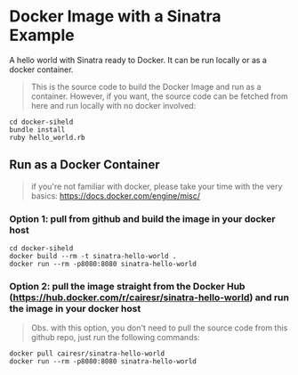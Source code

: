 # Docker Image with a Sinatra Example

A hello world with Sinatra ready to Docker. It can be run locally or as a docker container.

> This is the source code to build the Docker Image and run as a container. However, if you want, the source code can be fetched from here and run locally with no docker involved:

```shell
cd docker-siheld
bundle install
ruby hello_world.rb
```

## Run as a Docker Container

> if you're not familiar with docker, please take your time with the very basics: https://docs.docker.com/engine/misc/ 

### Option 1: pull from github and build the image in your docker host
```shell
cd docker-siheld
docker build --rm -t sinatra-hello-world .
docker run --rm -p8080:8080 sinatra-hello-world
```

### Option 2: pull the image straight from the Docker Hub (https://hub.docker.com/r/cairesr/sinatra-hello-world) and run the image in your docker host

> Obs. with this option, you don't need to pull the source code from this github repo, just run the following commands:

```shell
docker pull cairesr/sinatra-hello-world
docker run --rm -p8080:8080 sinatra-hello-world
```